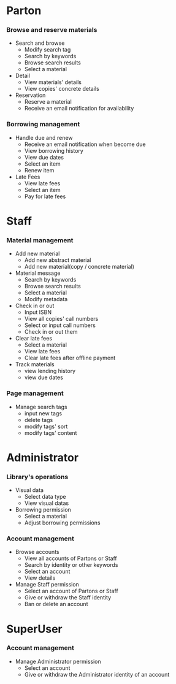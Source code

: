 
# Parton
### Browse and reserve materials
- Search and browse
	- Modify search tag
	- Search by keywords
	- Browse search results
	- Select a material
- Detail
	- View materials' details
	- View copies' concrete details
- Reservation
	- Reserve a material
	- Receive an email notification for availability
### Borrowing management
-  Handle due and renew
	- Receive an email notification when become due
	- View borrowing history
	- View due dates
	- Select an item
	- Renew item
- Late Fees
	- View late fees
	- Select an item
	- Pay for late fees

# Staff
### Material management
- Add new material
	- Add new abstract material
	- Add new material(copy / concrete material)
- Material message
	- Search by keywords
	- Browse search results
	- Select a material
	- Modify metadata
- Check in or out
	- Input ISBN
	- View all copies' call numbers
	- Select or input call numbers
	- Check in or out them
- Clear late fees
	- Select a material
	- View late fees
	- Clear late fees after offline payment
- Track materials
	- view lending history
	- view due dates
### Page management
- Manage search tags
	- input new tags
	- delete tags
	- modify tags' sort
	- modify tags' content
# Administrator
### Library's operations 
- Visual data
	- Select data type
	- View visual datas
- Borrowing permission
	- Select a material
	- Adjust borrowing permissions
### Account management
- Browse accounts
	- View all accounts of Partons or Staff
	- Search by identity or other keywords
	- Select an account
	- View details
- Manage Staff permission
	- Select an account of Partons or Staff
	- Give or withdraw the Staff identity
	- Ban or delete an account
# SuperUser
### Account management
- Manage Administrator permission
	- Select an account
	- Give or withdraw the Administrator identity of an account













